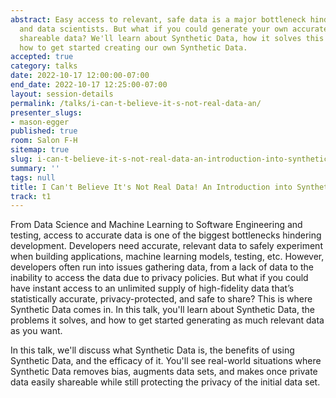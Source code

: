 ```yaml
---
abstract: Easy access to relevant, safe data is a major bottleneck hindering developers
  and data scientists. But what if you could generate your own accurate, privacy-protected,
  shareable data? We'll learn about Synthetic Data, how it solves this issue, and
  how to get started creating our own Synthetic Data.
accepted: true
category: talks
date: 2022-10-17 12:00:00-07:00
end_date: 2022-10-17 12:25:00-07:00
layout: session-details
permalink: /talks/i-can-t-believe-it-s-not-real-data-an/
presenter_slugs:
- mason-egger
published: true
room: Salon F-H
sitemap: true
slug: i-can-t-believe-it-s-not-real-data-an-introduction-into-synthetic-data
summary: ''
tags: null
title: I Can't Believe It's Not Real Data! An Introduction into Synthetic Data
track: t1
---
```


From Data Science and Machine Learning to Software Engineering and testing, access to accurate data is one of the biggest bottlenecks hindering development. Developers need accurate, relevant data to safely experiment when building applications, machine learning models, testing, etc. However, developers often run into issues gathering data, from a lack of data to the inability to access the data due to privacy policies. But what if you could have instant access to an unlimited supply of high-fidelity data that’s statistically accurate, privacy-protected, and safe to share? This is where Synthetic Data comes in. In this talk, you'll learn about Synthetic Data, the problems it solves, and how to get started generating as much relevant data as you want.

In this talk, we'll discuss what Synthetic Data is, the benefits of using Synthetic Data, and the efficacy of it. You'll see real-world situations where Synthetic Data removes bias, augments data sets, and makes once private data easily shareable while still protecting the privacy of the initial data set.
